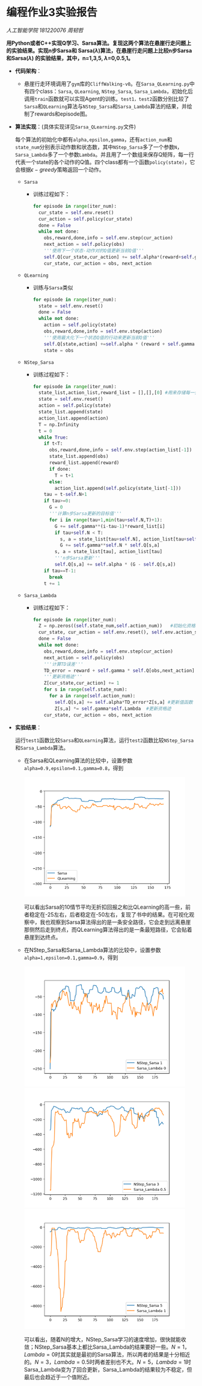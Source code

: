 # 编程作业3实验报告

*人工智能学院 181220076 周韧哲*

**用Python或者C++实现Q学习、Sarsa算法。复现这两个算法在悬崖行走问题上的实验结果。实现n步Sarsa和 Sarsa($\lambda$)算法，在悬崖行走问题上比较n步Sarsa和Sarsa($\lambda$) 的实验结果，其中，n=1,3,5, $\lambda$=0,0.5,1。**

+ **代码架构**：

  + 悬崖行走环境调用了`gym`库的`CliffWalking-v0`。在`Sarsa_QLearning.py`中有四个class：`Sarsa`, `QLearning`, `NStep_Sarsa`, `Sarsa_Lambda`，初始化后调用`train`函数就可以实现Agent的训练。`test1，test2`函数分别比较了`Sarsa`和`QLearning`算法与`NStep_Sarsa`和`Sarsa_Lambda`算法的结果，并绘制了rewards和episode图。

+ **算法实现**：(具体实现详见`Sarsa_QLearning.py`文件)

  每个算法的初始化中都有`alpha,epsilon,gamma`，还有`action_num`和`state_num`分别表示动作数和状态数，其中`NStep_Sarsa`多了一个参数`N`，`Sarsa_Lambda`多了一个参数`Lambda`。并且用了一个数组来保存Q矩阵，每一行代表一个state的各个动作的Q值。四个class都有一个函数`policy(state)`，它会根据$\epsilon-greedy$策略返回一个动作。

  + `Sarsa`

    + 训练过程如下：

      ```python
      for episode in range(iter_num):
        cur_state = self.env.reset()     
        cur_action = self.policy(cur_state)
        done = False
        while not done:
          obs,reward,done,info = self.env.step(cur_action)
          next_action = self.policy(obs)
          '''使用下一个状态-动作对的Q值更新当前Q值'''
          self.Q[cur_state,cur_action] += self.alpha*(reward+self.gamma *                                     self.Q[obs,next_action] -                                           self.Q[cur_state,cur_action])
          cur_state, cur_action = obs, next_action
      ```

  + `QLearning`

    + 训练与`Sarsa`类似

      ```python
      for episode in range(iter_num):
        state = self.env.reset()
        done = False
        while not done:
          action = self.policy(state)
          obs,reward,done,info = self.env.step(action)
          '''使用最大化下一个状态Q值的行动来更新当前Q值'''
          self.Q[state,action] +=self.alpha * (reward + self.gamma *                                np.max(self.Q[obs])-self.Q[state,action]
          state = obs
      ```
    
  + `NStep_Sarsa`

    + 训练过程如下：

      ```python
      for episode in range(iter_num):
        state_list,action_list,reward_list = [],[],[0] #用来存储每一步的结果
        state = self.env.reset()
        action = self.policy(state)
        state_list.append(state)
        action_list.append(action)
        T = np.Infinity
        t = 0
        while True:
          if t<T:
            obs,reward,done,info = self.env.step(action_list[-1])
            state_list.append(obs)
            reward_list.append(reward)
            if done:
              T = t+1
            else:
              action_list.append(self.policy(state_list[-1]))
          tau = t-self.N+1
          if tau>=0:
            G = 0
            '''计算n步Sarsa更新的目标值'''
            for i in range(tau+1,min(tau+self.N,T)+1):
              G += self.gamma**(i-tau-1)*reward_list[i]
              if tau+self.N < T:
                s, a = state_list[tau+self.N], action_list[tau+self.N]
                G += self.gamma**self.N * self.Q[s,a]
              s, a = state_list[tau], action_list[tau]
              '''n步Sarsa更新'''
              self.Q[s,a] += self.alpha * (G - self.Q[s,a])
          if tau==T-1:
            break
          t += 1
      ```
      

  + `Sarsa_Lambda`

    + 训练过程如下：

      ```python
      for episode in range(iter_num):
        Z = np.zeros((self.state_num,self.action_num))   #初始化资格迹
        cur_state, cur_action = self.env.reset(), self.env.action_space.sample() 
        done = False
        while not done:
          obs,reward,done,info = self.env.step(cur_action)
          next_action = self.policy(obs)
          '''计算TD误差'''
          TD_error = reward + self.gamma * self.Q[obs,next_action] -                    self.Q[cur_state,cur_action]
          '''更新资格迹'''
          Z[cur_state,cur_action] += 1
          for s in range(self.state_num):
            for a in range(self.action_num):
              self.Q[s,a] += self.alpha*TD_error*Z[s,a] #更新值函数
              Z[s,a] *= self.gamma*self.Lambda  #更新资格迹
          cur_state, cur_action = obs, next_action
      ```
      

+ **实验结果**：

  运行`test1`函数比较`Sarsa`和`QLearning`算法，运行`test2`函数比较`NStep_Sarsa`和`Sarsa_Lambda`算法。

  + 在Sarsa和QLearning算法的比较中，设置参数`alpha=0.9,epsilon=0.1,gamma=0.8`，得到

    <img src="pic\Figure_4.png" style="zoom:67%;" />

    可以看出Sarsa的10情节平均无折扣回报之和比QLearning的高一些，前者稳定在-25左右，后者稳定在-50左右，复现了书中的结果。在可视化观察中，我也观察到Sarsa算法得出的是一条安全路径，它会走到远离悬崖那侧然后走到终点，而QLearning算法得出的是一条最短路径，它会贴着悬崖到达终点。

  + 在NStep_Sarsa和Sarsa_Lambda算法的比较中，设置参数`alpha=1,epsilon=0.1,gamma=0.9`，得到

    <img src="pic\Figure_5.png" style="zoom:67%;" />

    <img src="pic\Figure_8.png" style="zoom:67%;" />

    <img src="pic\Figure_7.png" style="zoom:67%;" />

    可以看出，随着N的增大，NStep_Sarsa学习的速度增加，很快就能收敛；NStep_Sarsa基本上都比Sarsa_Lambda的结果要好一些。$N=1$，$Lambda=0$时其实就是最初的Sarsa算法，所以两者的结果是十分相近的。$N=3$，$Lambda=0.5$时两者差别也不大。$N=5$，$Lambda=1$时Sarsa_Lambda变为了回合更新，Sarsa_Lambda的结果较为不稳定，但最后也会趋近于一个值附近。

  

